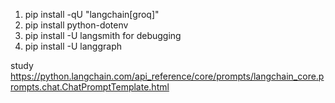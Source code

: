 
1. pip install -qU "langchain[groq]"
2. pip install python-dotenv
3. pip install -U langsmith for debugging
4. pip install -U langgraph


study https://python.langchain.com/api_reference/core/prompts/langchain_core.prompts.chat.ChatPromptTemplate.html
